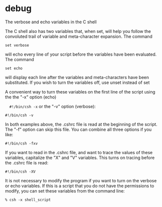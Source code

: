 debug
=====

The verbose and echo variables in the C shell

The C shell also has two variables that, when set, will help you follow the convoluted trail of variable and meta-character expansion. The command

    set verbose

will echo every line of your script before the variables have been evaluated. The command

    set echo

will display each line after the variables and meta-characters have been substituted. If you wish to turn the variables off, use unset instead of set

A convenient way to turn these variables on the first line of the script using the the "-x" option (echo)

  `  #!/bin/csh -x`
or the "-v" option (verbose):

    #!/bin/csh -v

In both examples above, the .cshrc file is read at the beginning of the script. The "-f" option can skip this file. You can combine all three options if you like:

    #!/bin/csh -fxv

If you want to read in the .cshrc file, and want to trace the values of these variables, capitalize the "X" and "V" variables. This turns on tracing before the .cshrc file is read:

    #!/bin/csh -XV

It is not necessary to modify the program if you want to turn on the verbose or echo variables. If this is a script that you do not have the permissions to modify, you can set these variables from the command line:

    % csh -x shell_script

